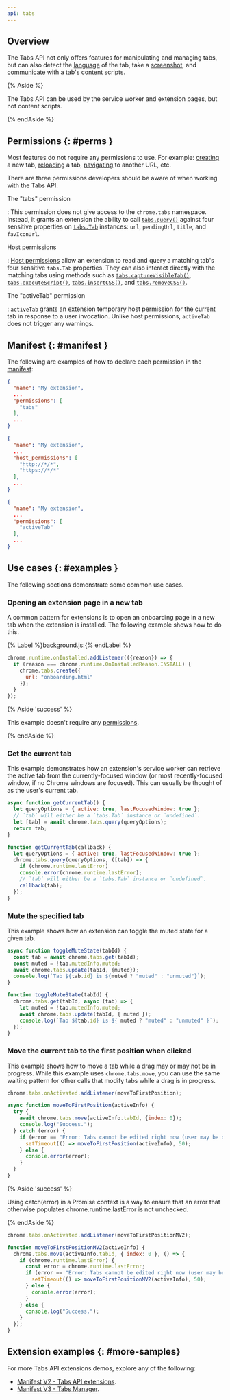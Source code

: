 ```yaml
---
api: tabs
---
```


## Overview

The Tabs API not only offers features for manipulating and managing tabs, but can also detect the
[language][tabs-detect-language] of the tab, take a [screenshot][tabs-capture], and
[communicate][tabs-message] with a tab's content scripts.

{% Aside %}

The Tabs API can be used by the service worker and extension pages, but not content scripts.

{% endAside %}

## Permissions {: #perms }

Most features do not require any permissions to use. For example: [creating][tabs-create] a new tab,
[reloading][tabs-reload] a tab, [navigating][tabs-update] to another URL, etc.

There are three permissions developers should be aware of when working with the Tabs API.

The "tabs" permission

: This permission does not give access to the `chrome.tabs` namespace. Instead, it
  grants an extension the ability to call [`tabs.query()`](#method-query) against four
  sensitive properties on [`tabs.Tab`][tab] instances: `url`, `pendingUrl`, `title`, and
  `favIconUrl`.

Host permissions

: [Host permissions][doc-match] allow an extension to read and query a matching tab's four sensitive
  `tabs.Tab` properties. They can also interact directly with the matching tabs using methods such
  as [`tabs.captureVisibleTab()`](#method-captureVisibleTab),
  [`tabs.executeScript()`](#method-executeScript), [`tabs.insertCSS()`](#method-insertCSS), and
  [`tabs.removeCSS()`](#method-removeCSS).

The "activeTab" permission

: [`activeTab`][doc-activetab] grants an extension temporary host permission for the current tab in
  response to a user invocation. Unlike host permissions, `activeTab` does not trigger any warnings.

## Manifest {: #manifest }

The following are examples of how to declare each permission in the [manifest][doc-manifest]:

<web-tabs>
  <web-tab title="Tabs permission">

  ```json
  {
    "name": "My extension",
    ...
    "permissions": [
      "tabs"
    ],
    ...
  }
  ```
  </web-tab>
  <web-tab title="Host Permissions">

  ```json
  {
    "name": "My extension",
    ...
    "host_permissions": [
      "http://*/*",
      "https://*/*"
    ],
    ...
  }
  ```
  </web-tab>
  <web-tab title="activeTab permission">

  ```json
  {
    "name": "My extension",
    ...
    "permissions": [
      "activeTab"
    ],
    ...
  }
  ```
  </web-tab>
</web-tabs>

## Use cases {: #examples }

The following sections demonstrate some common use cases.

### Opening an extension page in a new tab

A common pattern for extensions is to open an onboarding page in a new tab when the extension is
installed. The following example shows how to do this.

{% Label %}background.js:{% endLabel %}

```js
chrome.runtime.onInstalled.addListener(({reason}) => {
  if (reason === chrome.runtime.OnInstalledReason.INSTALL) {
    chrome.tabs.create({
      url: "onboarding.html"
    });
  }
});
```

{% Aside 'success' %}

This example doesn't require any [permissions][section-manifest].

{% endAside %}

### Get the current tab

This example demonstrates how an extension's service worker can retrieve the active tab from the
currently-focused window (or most recently-focused window, if no Chrome windows are focused). This
can usually be thought of as the user's current tab.

<web-tabs>
  <web-tab title="Manifest V3 (promise)">

  ```js
  async function getCurrentTab() {
    let queryOptions = { active: true, lastFocusedWindow: true };
    // `tab` will either be a `tabs.Tab` instance or `undefined`.
    let [tab] = await chrome.tabs.query(queryOptions);
    return tab;
  }
  ```

  </web-tab>
  <web-tab title="Manifest V2 (callback)">

  ```js
  function getCurrentTab(callback) {
    let queryOptions = { active: true, lastFocusedWindow: true };
    chrome.tabs.query(queryOptions, ([tab]) => {
      if (chrome.runtime.lastError)
      console.error(chrome.runtime.lastError);
      // `tab` will either be a `tabs.Tab` instance or `undefined`.
      callback(tab);
    });
  }
  ```

  </web-tab>
</web-tabs>


### Mute the specified tab

This example shows how an extension can toggle the muted state for a given tab.

<web-tabs>
  <web-tab  title="Manifest V3 (promise)">

  ```js
  async function toggleMuteState(tabId) {
    const tab = await chrome.tabs.get(tabId);
    const muted = !tab.mutedInfo.muted;
    await chrome.tabs.update(tabId, {muted});
    console.log(`Tab ${tab.id} is ${muted ? "muted" : "unmuted"}`);
  }
  ```

  </web-tab>
  <web-tab  title="Manifest V2 (callback)">

  ```js
  function toggleMuteState(tabId) {
    chrome.tabs.get(tabId, async (tab) => {
      let muted = !tab.mutedInfo.muted;
      await chrome.tabs.update(tabId, { muted });
      console.log(`Tab ${tab.id} is ${ muted ? "muted" : "unmuted" }`);
    });
  }
  ```

  </web-tab>
</web-tabs>

### Move the current tab to the first position when clicked

This example shows how to move a tab while a drag may or may not be in progress. While this example
uses `chrome.tabs.move`, you can use the same waiting pattern for other calls that modify tabs while
a drag is in progress.

<web-tabs>
  <web-tab  title="Manifest V3 (promise)">

  ```js
  chrome.tabs.onActivated.addListener(moveToFirstPosition);

  async function moveToFirstPosition(activeInfo) {
    try {
      await chrome.tabs.move(activeInfo.tabId, {index: 0});
      console.log("Success.");
    } catch (error) {
      if (error == "Error: Tabs cannot be edited right now (user may be dragging a tab).") {
        setTimeout(() => moveToFirstPosition(activeInfo), 50);
      } else {
        console.error(error);
      }
    }
  }
  ```

{% Aside 'success' %}

Using catch(error) in a Promise context is a way to ensure that an error that otherwise
populates chrome.runtime.lastError is not unchecked.

{% endAside %}

  </web-tab>
  <web-tab title="Manifest V2 (callback)">

  ```js
  chrome.tabs.onActivated.addListener(moveToFirstPositionMV2);

  function moveToFirstPositionMV2(activeInfo) {
    chrome.tabs.move(activeInfo.tabId, { index: 0 }, () => {
      if (chrome.runtime.lastError) {
        const error = chrome.runtime.lastError;
        if (error == "Error: Tabs cannot be edited right now (user may be dragging a tab).") {
          setTimeout(() => moveToFirstPositionMV2(activeInfo), 50);
        } else {
          console.error(error);
        }
      } else {
        console.log("Success.");
      }
    });
  }
  ```

  </web-tab>
</web-tabs>

## Extension examples {: #more-samples}

For more Tabs API extensions demos, explore any of the following:

- [Manifest V2 - Tabs API extensions][mv2-tabs-samples].
- [Manifest V3 - Tabs Manager][mv3-tabs-manager].

[doc-activetab]:/docs/extensions/mv3/manifest/activeTab/
[doc-manifest]: /docs/extensions/mv3/manifest/
[doc-match]: /docs/extensions/mv3/match_patterns/
[doc-perms]: /docs/extensions/mv3/permission_warnings/
[doc-promises]: /docs/extensions/mv3/promises/
[mv2-tabs-samples]: https://github.com/GoogleChrome/chrome-extensions-samples/tree/master/_archive/mv2/api/tabs/
[mv3-tabs-manager]: https://github.com/GoogleChrome/chrome-extensions-samples/tree/main/functional-samples/tutorial.tabs-manager
[samples-repo]: https://github.com/GoogleChrome/chrome-extensions-samples
[section-manifest]: #manifest
[tab]: #type-Tab
[tabs-capture]: #method-captureVisibleTab
[tabs-create]: #method-create
[tabs-detect-language]: #method-detectLanguage
[tabs-message]: #method-sendMessage
[tabs-reload]: #method-reload
[tabs-update]: #method-update
